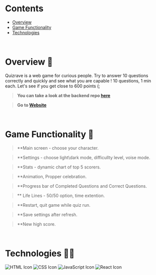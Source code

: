 
# Contents

- [Overview](#overview-)
- [Game Functionality](#functionality-)
- [Technologies](#technologies-)


<br />

# Overview 👋

Quizrave is a web game for curious people.
Try to answer 10 questions correctly and quickly and see what you are capable !
10 questions, 1 min  each.
Let's see if you get close to 600 points (;

> **You can take a look at the backend repo [here](https://github.com/shalevsh/create-react-app-lambda/tree/master/src)**

> **Go to [Website](https://astounding-kitsune-b5bb08.netlify.app/)**

<br />

# Game Functionality 👋

> **Main screen - choose your character.

> **Settings - choose light\dark mode, difficullty level, voise mode.

> **Stats - dynamic chart of top 5 scorers.

> **Animation, Propper celebration.

> **Progress bar of Completed Questions and Correct Questions.

> ** Life Lines - 50/50 option, time extention.

> **Restart, quit game while quiz run.


> **Save settings after refresh.

> **New high score.

<br />

# Technologies 👨‍💻

![HTML Icon](https://i.ibb.co/9tyHGr7/html-logo.png, "HTML")
![CSS Icon](https://i.ibb.co/b3QNSgX/css-logo.png, "CSS")
![JavaScript Icon](https://i.ibb.co/L5RS8g1/Group-11.png, "JavaScript")
![React Icon](https://i.ibb.co/BBFKyz9/Group-9.png, "React")

